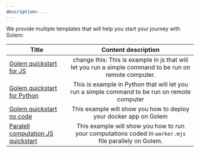 ```yaml
---
description: ...
---
```



We provide multiple templates that will help you start your journey with Golem:

|Title                  |   Content  description  |
|-----------------------|:----------------------------------------:|
|[Golem quickstart for JS](js_quickstart.md) | change this: This is example in js that will let you run a simple command to be run on remote computer.|
| [Golem quickstart for Python](py_quickstart.md)| This is example in Python that will let you run a simple command to be run on remote computer|
| [Golem quickstart no code](no_code_quickstart.md)| This example will show you how to deploy your docker app on Golem |
|[Paralell computation JS quickstart](run_your_code.md)| This example will show you how to run your computations coded in `worker.mjs` file parallely on Golem.|

